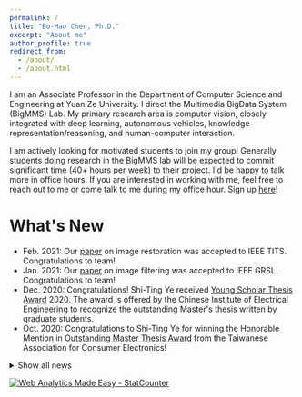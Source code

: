 ```yaml
---
permalink: /
title: "Bo-Hao Chen, Ph.D."
excerpt: "About me"
author_profile: true
redirect_from: 
  - /about/
  - /about.html
---
```


I am an Associate Professor in the Department of Computer Science and Engineering at Yuan Ze University. I direct the Multimedia BigData System (BigMMS) Lab. My primary research area is computer vision, closely integrated with deep learning, autonomous vehicles, knowledge representation/reasoning, and human-computer interaction. 

I am actively looking for motivated students to join my group! Generally students doing research in the BigMMS lab will be expected to commit significant time (40+ hours per week) to their project. I'd be happy to talk more in office hours. If you are interested in working with me, feel free to reach out to me or come talk to me during my office hour. Sign up [here](https://calendly.com/bhchen/15min)! 

What's New
======
* Feb. 2021: Our [paper](https://ieeexplore.ieee.org/document/9357944) on image restoration was accepted to IEEE TITS. Congratulations to team!
* Jan. 2021: Our [paper](https://ieeexplore.ieee.org/document/9325516) on image filtering was accepted to IEEE GRSL. Congratulations to team!
* Dec. 2020: Congratulations! Shi-Ting Ye received [Young Scholar Thesis Award](/files/109年度「青年論文獎」得獎人名單.pdf) 2020. The award is offered by the Chinese Institute of Electrical Engineering to recognize the outstanding Master's thesis written by graduate students.
* Oct. 2020: Congratulations to Shi-Ting Ye for winning the Honorable Mention in [Outstanding Master Thesis Award](https://docs.google.com/document/preview?hgd=1&id=1VOqXZu4vk4gkGoqshI2augfXHvLPodi69CKib3csGAY) from the Taiwanese Association for Consumer Electronics!

<details>
  <summary>Show all news</summary>
  * Oct. 2020: Congratulations to Lily Yin for winning the Merit Award in [Best Ph.D. Dissertation](https://docs.google.com/document/preview?hgd=1&id=1VOqXZu4vk4gkGoqshI2augfXHvLPodi69CKib3csGAY) from the Taiwanese Association for Consumer Electronics!
  * Oct. 2020: Congratulations to Shi-Ting Ye for winning the Honorable Mention in [Outstanding Master Thesis Award](https://www.tieee.org.tw/index.php/64-awards/awards-list/233-2020?tmpl=component&print=1&page=) from the Taiwan Institute of Electrical and Electronic Engineering!
  * Oct. 2020: We were invited to deliver a keynote on Image Dehazing: Progress & Challenges at ICCRDA 2020.
  * Oct. 2020: Our [paper](https://ieeexplore.ieee.org/document/9190712) was accepted to ICIP 2020. Congratulations to team!
  * Sep. 2020: Congratulations to team on Winning [Bronze Medal](/files/2020-inventaipei-winner.pdf) at the Taiwan Innotech Expo Invention Contest.
  * Sep. 2020: Our [paper](https://ieeexplore.ieee.org/document/9200678) on image filtering was accepted to IEEE SPL. Congratulations to team!
  * Aug. 2020: Congratulations to Lily Yin for winning the Honorable Mention Award in [Best Ph.D. Dissertation](/files/IPPR第十三屆博碩士論文獎獲獎公告.pdf) from the Chinese Image Processing and Pattern Recognition Society!
  * Jun. 2020: Our [paper](https://ieeexplore.ieee.org/document/9102832) was accepted to ICME 2020 (acceptance rate=30%). Congratulations to team!
  * May 2020: Our [paper](https://dl.acm.org/doi/abs/10.1145/3372278.3390727) was accepted to ICMR 2020. Congratulations to team!
  * Apr. 2020: Our [paper](https://ieeexplore.ieee.org/document/9089316) on image enhancement was accepted to IEEE TMM. Congratulations to team!
  * Mar. 2020: We've recently guest-editing a special issue of the journal Mathematics (ISSN 2227-7390, IF 1.105), which is entitled "Artificial Intelligence and Big Data Computing" (see the issue [here](https://www.mdpi.com/journal/mathematics/special_issues/Big_Data_Computing)).
  * Nov. 2019: Our [paper](https://ieeexplore.ieee.org/document/8915711) was accepted to IEEE TITS. Congratulations to team!
  * Nov. 2019: Congratulations to Lynette Huang for winning the Honorable Mention in [Outstanding Master Thesis Award](https://docs.google.com/document/preview?hgd=1&id=1VOqXZu4vk4gkGoqshI2augfXHvLPodi69CKib3csGAY) from the Taiwanese Association for Consumer Electronics!
  * Nov. 2019: Congratulations to Lynette Huang for winning the Honorable Mention in [Outstanding Master Thesis Award](http://www.tieee.org.tw/index.php/64-awards/awards-list/227-2019?tmpl=component&print=1&page=) from the Taiwan Institute of Electrical and Electronic Engineering!
  * Oct. 2019: Congratulations to Lily Yin for winning the [Gold Medal Award](https://cloudcdn.taiwantradeshows.com.tw/2019/inst/download/2019-winner.pdf) in Taiwan Innotech Expo Invention Contest!
  * Aug. 2019: Congratulations to Lynette Huang for winning the Honorable Mention in [Outstanding Master Thesis Award](/files/IPPR第十二屆博碩士論文獎得獎資料.pdf) from the Chinese Image Processing and Pattern Recognition Society!
  * Jun. 2019: Our [paper](https://ieeexplore.ieee.org/document/8746233) was accepted to IEEE TCSVT. Congratulations to team!
  * May 2019: Our [paper](https://ieeexplore.ieee.org/document/8716692) was accepted to IEEE TCSVT. Congratulations to team!
  * Apr. 2019: Our [paper](https://cmsworkshops.com/ICIP2019/Papers/AcceptedPapers.asp) was accepted to ICIP 2019. Congratulations to team!
  * Dec. 2018: Congratulations to Eileen Wu for winning the 1st Prize in [Young Scholar Thesis Award](/files/(%E9%99%84%E4%BB%B61)107%E5%B9%B4%E5%BA%A6%E3%80%8C%E9%9D%92%E5%B9%B4%E8%AB%96%E6%96%87%E7%8D%8E%E3%80%8D%E5%BE%97%E7%8D%8E%E4%BA%BA%E5%90%8D%E5%96%AE.pdf) from the Chinese Institute of Electrical Engineering!
</details>



<!-- Default Statcounter code for Bigmms.github.io
http://bigmms.github.io -->
<script type="text/javascript">
var sc_project=12191518; 
var sc_invisible=1; 
var sc_security="ad40b788"; 
</script>
<script type="text/javascript"
src="https://www.statcounter.com/counter/counter.js"
async></script>
<noscript><div class="statcounter"><a title="Web Analytics
Made Easy - StatCounter" href="https://statcounter.com/"
target="_blank"><img class="statcounter"
src="https://c.statcounter.com/12191518/0/ad40b788/1/"
alt="Web Analytics Made Easy -
StatCounter"></a></div></noscript>
<!-- End of Statcounter Code -->
